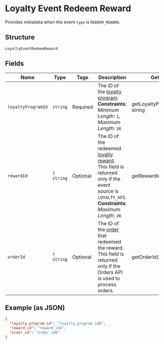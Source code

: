 
# Loyalty Event Redeem Reward

Provides metadata when the event `type` is `REDEEM_REWARD`.

## Structure

`LoyaltyEventRedeemReward`

## Fields

| Name | Type | Tags | Description | Getter | Setter |
|  --- | --- | --- | --- | --- | --- |
| `loyaltyProgramId` | `string` | Required | The ID of the [loyalty program](/doc/models/loyalty-program.md).<br>**Constraints**: *Minimum Length*: `1`, *Maximum Length*: `36` | getLoyaltyProgramId(): string | setLoyaltyProgramId(string loyaltyProgramId): void |
| `rewardId` | `?string` | Optional | The ID of the redeemed [loyalty reward](/doc/models/loyalty-reward.md).<br>This field is returned only if the event source is `LOYALTY_API`.<br>**Constraints**: *Maximum Length*: `36` | getRewardId(): ?string | setRewardId(?string rewardId): void |
| `orderId` | `?string` | Optional | The ID of the [order](/doc/models/order.md) that redeemed the reward.<br>This field is returned only if the Orders API is used to process orders. | getOrderId(): ?string | setOrderId(?string orderId): void |

## Example (as JSON)

```json
{
  "loyalty_program_id": "loyalty_program_id0",
  "reward_id": "reward_id4",
  "order_id": "order_id6"
}
```

